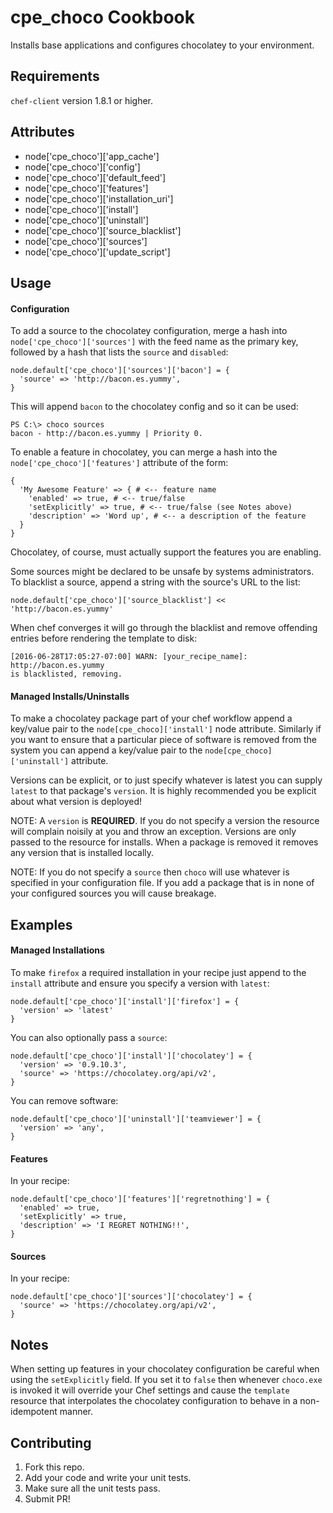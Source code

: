 cpe_choco Cookbook
==================
Installs base applications and configures chocolatey to your environment.

Requirements
------------
`chef-client` version 1.8.1 or higher.

Attributes
----------
* node['cpe_choco']['app_cache']
* node['cpe_choco']['config']
* node['cpe_choco']['default_feed']
* node['cpe_choco']['features']
* node['cpe_choco']['installation_uri']
* node['cpe_choco']['install']
* node['cpe_choco']['uninstall']
* node['cpe_choco']['source_blacklist']
* node['cpe_choco']['sources']
* node['cpe_choco']['update_script']

Usage
-----
#### Configuration
To add a source to the chocolatey configuration, merge a hash into
`node['cpe_choco']['sources']` with the feed name as the primary key, followed
by a hash that lists the `source` and `disabled`:

    node.default['cpe_choco']['sources']['bacon'] = {
      'source' => 'http://bacon.es.yummy',
    }

This will append `bacon` to the chocolatey config and so it can be used:

    PS C:\> choco sources
    bacon - http://bacon.es.yummy | Priority 0.

To enable a feature in chocolatey, you can merge a hash into the
`node['cpe_choco']['features']` attribute of the form:

    {
      'My Awesome Feature' => { # <-- feature name
        'enabled' => true, # <-- true/false
        'setExplicitly' => true, # <-- true/false (see Notes above)
        'description' => 'Word up', # <-- a description of the feature
      }
    }

Chocolatey, of course, must actually support the features you are enabling.

Some sources might be declared to be unsafe by systems administrators. To
blacklist a source, append a string with the source's URL to the list:

    node.default['cpe_choco']['source_blacklist'] << 'http://bacon.es.yummy'

When chef converges it will go through the blacklist and remove offending
entries before rendering the template to disk:

    [2016-06-28T17:05:27-07:00] WARN: [your_recipe_name]: http://bacon.es.yummy
    is blacklisted, removing.

#### Managed Installs/Uninstalls

To make a chocolatey package part of your chef workflow append a key/value 
pair to the `node[cpe_choco]['install']` node attribute. Similarly if you want
to ensure that a particular piece of software is removed from the system you
can append a key/value pair to the `node[cpe_choco]['uninstall']` attribute.

Versions can be explicit, or to just specify whatever is latest you can supply
`latest` to that package's `version`. It is highly recommended you be explicit
about what version is deployed!

NOTE: A `version` is **REQUIRED**. If you do not specify a version the resource
will complain noisily at you and throw an exception. Versions are only passed to
the resource for installs. When a package is removed it removes any version that
is installed locally.

NOTE: If you do not specify a `source` then `choco` will use whatever is
specified in your configuration file. If you add a package that is in none of
your configured sources you will cause breakage.

Examples
--------
#### Managed Installations
To make `firefox` a required installation in your recipe just append to the
`install` attribute and ensure you specify a version with `latest`:

    node.default['cpe_choco']['install']['firefox'] = {
      'version' => 'latest'
    }

You can also optionally pass a `source`:

    node.default['cpe_choco']['install']['chocolatey'] = {
      'version' => '0.9.10.3',
      'source' => 'https://chocolatey.org/api/v2',
    }

You can remove software:

    node.default['cpe_choco']['uninstall']['teamviewer'] = {
      'version' => 'any',
    }


#### Features
In your recipe:

    node.default['cpe_choco']['features']['regretnothing'] = {
      'enabled' => true,
      'setExplicitly' => true,
      'description' => 'I REGRET NOTHING!!',
    }

#### Sources
In your recipe:

    node.default['cpe_choco']['sources']['chocolatey'] = {
      'source' => 'https://chocolatey.org/api/v2',
    }

Notes
-----
When setting up features in your chocolatey configuration be careful when using
the `setExplicitly` field. If you set it to `false` then whenever `choco.exe` is
invoked it will override your Chef settings and cause the `template` resource 
that interpolates the chocolatey configuration to behave in a non-idempotent
manner.

Contributing
------------
1. Fork this repo.
2. Add your code and write your unit tests.
3. Make sure all the unit tests pass.
4. Submit PR!
